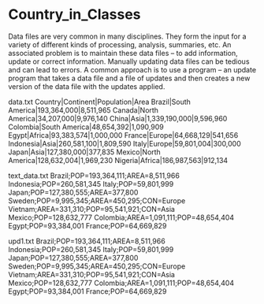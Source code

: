# Country_in_Classes
Data files are very common in many disciplines. They form the input for a variety of different kinds of processing, analysis, summaries, etc. An associated problem is to maintain these data files – to add information, update or correct information. Manually updating data files can be tedious and can lead to errors. A common approach is to use a program – an update program that takes a data file and a file of updates and then creates a new version of the data file with the updates applied. 


data.txt
Country|Continent|Population|Area
Brazil|South America|193,364,000|8,511,965
Canada|North America|34,207,000|9,976,140
China|Asia|1,339,190,000|9,596,960
Colombia|South America|48,654,392|1,090,909
Egypt|Africa|93,383,574|1,000,000
France|Europe|64,668,129|541,656
Indonesia|Asia|260,581,100|1,809,590
Italy|Europe|59,801,004|300,000
Japan|Asia|127,380,000|377,835
Mexico|North America|128,632,004|1,969,230
Nigeria|Africa|186,987,563|912,134

text_data.txt
Brazil;POP=193,364,111;AREA=8,511,966
Indonesia;POP=260,581,345
Italy;POP=59,801,999
Japan;POP=127,380,555;AREA=377,800
Sweden;POP=9,995,345;AREA=450,295;CON=Europe
Vietnam;AREA=331,310;POP=95,541,921;CON=Asia
Mexico;POP=128,632,777
Colombia;AREA=1,091,111;POP=48,654,404
Egypt;POP=93,384,001
France;POP=64,669,829

upd1.txt
Brazil;POP=193,364,111;AREA=8,511,966
Indonesia;POP=260,581,345
Italy;POP=59,801,999
Japan;POP=127,380,555;AREA=377,800
Sweden;POP=9,995,345;AREA=450,295;CON=Europe
Vietnam;AREA=331,310;POP=95,541,921;CON=Asia
Mexico;POP=128,632,777
Colombia;AREA=1,091,111;POP=48,654,404
Egypt;POP=93,384,001
France;POP=64,669,829
